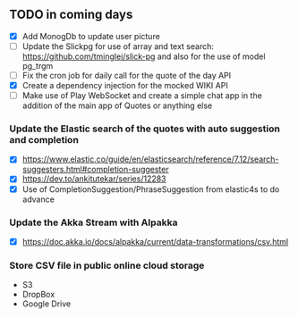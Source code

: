 ## TODO in coming days

- [x] Add MonogDb to update user picture
- [ ] Update the Slickpg for use of array and text search: https://github.com/tminglei/slick-pg and also for the use of model pg_trgm
- [ ] Fix the cron job for daily call for the quote of the day API
- [x] Create a dependency injection for the mocked WIKI API
- [ ] Make use of Play WebSocket and create a simple chat app in the addition of the main app of Quotes or anything else

### Update the Elastic search of the quotes with auto suggestion and completion

- [x] https://www.elastic.co/guide/en/elasticsearch/reference/7.12/search-suggesters.html#completion-suggester
- [x] https://dev.to/ankitutekar/series/12283
- [x] Use of CompletionSuggestion/PhraseSuggestion from elastic4s to do advance

### Update the Akka Stream with Alpakka

- [x] https://doc.akka.io/docs/alpakka/current/data-transformations/csv.html

### Store CSV file in public online cloud storage
- S3
- DropBox
- Google Drive